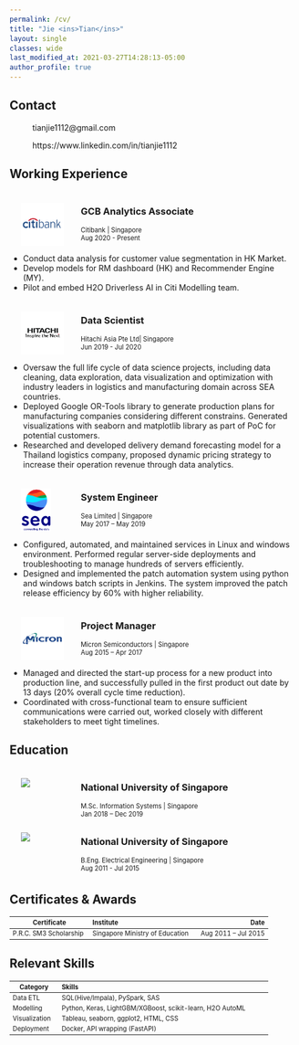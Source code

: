 ```yaml
---
permalink: /cv/
title: "Jie <ins>Tian</ins>"
layout: single
classes: wide
last_modified_at: 2021-03-27T14:28:13-05:00
author_profile: true
---
```


## Contact

<div class="contact">

<a href="mailto:tianjie1112@gmail.com"><i class="fas fa-envelope"></i>  tianjie1112@gmail.com</a><br>

<a href="https://www.linkedin.com/in/tianjie1112"><i class="fab fa-linkedin"></i>  https://www.linkedin.com/in/tianjie1112</a><br>

</div>

## Working Experience

<div class="working">
    <div class="logo">
        <img src= "../assets/images/citibank-logo.png">
    </div>
    <div class="title-desc">
        <h3>GCB Analytics Associate</h3>
        <p>Citibank | Singapore</p>
        <p>Aug 2020 - Present</p>
    </div>
</div>

* Conduct data analysis for customer value segmentation in HK Market.
* Develop models for RM dashboard (HK) and Recommender Engine (MY).
* Pilot and embed H2O Driverless AI in Citi Modelling team.

<div class="working">
    <div class="logo">
        <img src= "../assets/images/hitachi_logo.png">
    </div>
    <div class="title-desc">
        <h3>Data Scientist</h3>
        <p>Hitachi Asia Pte Ltd| Singapore</p>
        <p>Jun 2019 - Jul 2020</p>
    </div>
</div>

* Oversaw the full life cycle of data science projects, including data cleaning, data exploration, data visualization and optimization with industry leaders in logistics and manufacturing domain across SEA countries.
* Deployed Google OR-Tools library to generate production plans for manufacturing companies considering different constrains. Generated visualizations with seaborn and matplotlib library as part of PoC for potential customers.
* Researched and developed delivery demand forecasting model for a Thailand logistics company, proposed dynamic pricing strategy to increase their operation revenue through data analytics.

<div class="working">
    <div class="logo">
        <img src= "../assets/images/sea_logo.png">
    </div>
    <div class="title-desc">
        <h3>System Engineer</h3>
        <p>Sea Limited | Singapore</p>
        <p>May 2017 – May 2019</p>
    </div>
</div>

* Configured, automated, and maintained services in Linux and windows environment. Performed regular server-side deployments and troubleshooting to manage hundreds of servers efficiently.
* Designed and implemented the patch automation system using python and windows batch scripts in Jenkins. The system improved the patch release efficiency by 60% with higher reliability.


<div class="working">
    <div class="logo">
        <img src= "../assets/images/micron-logo.png">
    </div>
    <div class="title-desc">
        <h3>Project Manager</h3>
        <p>Micron Semiconductors | Singapore</p>
        <p>Aug 2015 – Apr 2017</p>
    </div>
</div>

* Managed and directed the start-up process for a new product into production line, and successfully pulled in the first product out date by 13 days (20% overall cycle time reduction).
* Coordinated with cross-functional team to ensure sufficient communications were carried out, worked closely with different stakeholders to meet tight timelines.

## Education

<div class="working">
    <div class="logo">
        <img src="https://media-exp1.licdn.com/dms/image/C4D0BAQGvBq9cz6AIIQ/company-logo_100_100/0/1519856127538?e=1625097600&v=beta&t=6_YvDGbJTNnuyaZ388YiKaxD6fhbtLh8GfF-aH3cyBE">
    </div>
    <div class="title-desc">
        <h3>National University of Singapore</h3>
        <p>M.Sc. Information Systems | Singapore</p>
        <p>Jan 2018 – Dec 2019</p>
    </div>
</div>

<div class="working">
    <div class="logo">
        <img src="https://media-exp1.licdn.com/dms/image/C4D0BAQGvBq9cz6AIIQ/company-logo_100_100/0/1519856127538?e=1625097600&v=beta&t=6_YvDGbJTNnuyaZ388YiKaxD6fhbtLh8GfF-aH3cyBE">
    </div>
    <div class="title-desc">
        <h3>National University of Singapore</h3>
        <p>B.Eng. Electrical Engineering | Singapore</p>
        <p>Aug 2011 - Jul 2015</p>
    </div>
</div>

## Certificates & Awards

| Certificate        | Institute           | Date  |
| ------------- |:--------------| -----:|
| P.R.C. SM3 Scholarship | Singapore Ministry of Education | Aug 2011 – Jul 2015 |

## Relevant Skills

| Category | Skills |
| ------------- |:--------------|
| Data ETL | SQL(Hive/Impala), PySpark, SAS |
| Modelling | Python, Keras, LightGBM/XGBoost, scikit-learn, H2O AutoML|
| Visualization | Tableau, seaborn, ggplot2, HTML, CSS |
| Deployment | Docker, API wrapping (FastAPI) |


<style>
    .contact a {
        margin-left: 20px;
        text-decoration: none;
    }
	.working {
		display: flex;
		align-items: center;
	}
	.logo {
		display: flex;
		width: 75px;
		height: 75px;
        margin-top: 20px;
        margin-left: 20px;
	}
	.title-desc h3 {
		margin-left: 30px;
        margin-top: 20px;
	}

    .title-desc p {
        margin: 0 0 0 30px;
        font-size: 0.8em;
    }
    .page__title {
        margin-bottom: 30px;
        font-size: 1.6rem;
    }
    .page__content h2 {
        border-bottom: none;
    }

    table {
        display: table;
        width: 90%;
        font-size: 0.7rem;
    }

    ul li {
        margin-bottom: 0;
    }
</style>

